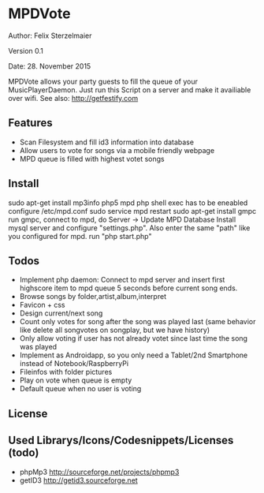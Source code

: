 # MPDVote

Author: Felix Sterzelmaier

Version 0.1

Date: 28. November 2015

MPDVote allows your party guests to fill the queue of your MusicPlayerDaemon.
Just run this Script on a server and make it availiable over wifi. See also: http://getfestify.com


## Features
* Scan Filesystem and fill id3 information into database
* Allow users to vote for songs via a mobile friendly webpage
* MPD queue is filled with highest votet songs

## Install
sudo apt-get install mp3info php5 mpd
php shell exec has to be eneabled
configure /etc/mpd.conf
sudo service mpd restart
sudo apt-get install gmpc
run gmpc, connect to mpd, do Server -> Update MPD Database
Install mysql server and configure "settings.php". Also enter the same "path" like you configured for mpd.
run "php start.php"


## Todos
* Implement php daemon: Connect to mpd server and insert first highscore item to mpd queue 5 seconds before current song ends.
* Browse songs by folder,artist,album,interpret
* Favicon + css
* Design current/next song
* Count only votes for song after the song was played last (same behavior like delete all songvotes on songplay, but we have history)
* Only allow voting if user has not already votet since last time the song was played
* Implement as Androidapp, so you only need a Tablet/2nd Smartphone instead of Notebook/RaspberryPi
* Fileinfos with folder pictures
* Play on vote when queue is empty
* Default queue when no user is voting

## License

## Used Librarys/Icons/Codesnippets/Licenses (todo)
* phpMp3 http://sourceforge.net/projects/phpmp3
* getID3 http://getid3.sourceforge.net   